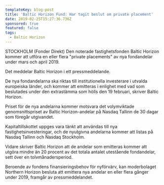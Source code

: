 ```yaml
---
templateKey: blog-post
title: 'Baltic Horizon Fund: Har tagit beslut om private placement'
date: 2019-02-25T15:27:36.736Z
sponsored: true
featured: false
tags:
  - Baltic Horizon
---
```

STOCKHOLM (Fonder Direkt) Den noterade fastighetsfonden Baltic Horizon kommer att utföra en eller flera "private placements" av nya fondandelar under mars och april 2019.



Det meddelar Baltic Horizon i ett pressmeddelande.



De nya fondandelarna ska riktas till institutionella investerare i utvalda europeiska länder, och kommer att emitteras i enlighet med vad som beslutades under den extrastämma som hölls den 19 februari, skriver Baltic Horizon.



Priset för de nya andelarna kommer motsvara det volymviktade genomsnittspriset av Baltic Horizon-andelar på Nasdaq Tallinn de 30 dagar som föregår utgivandet.



Kapitaltillskottet uppges vara tänkt att användas till nya fastighetsinvesteringar, och de nyutgivna andelarna kommer att listas på Nasdaq Tallinn och Nasdaq Stockholm.



Vidare skriver Baltic Horizon att de andelar som emitteras kommer att utgöra mindre än 20 procent av det totala antalet utestående fondandelar, sett över en tolvmånadersperiod.



Beroende av fondens finansieringsbehov för nyförvärv, kan moderbolaget Northern Horizon besluta att emittera nya andelar en eller flera gånger under 2019, framgår av pressmeddelandet.
